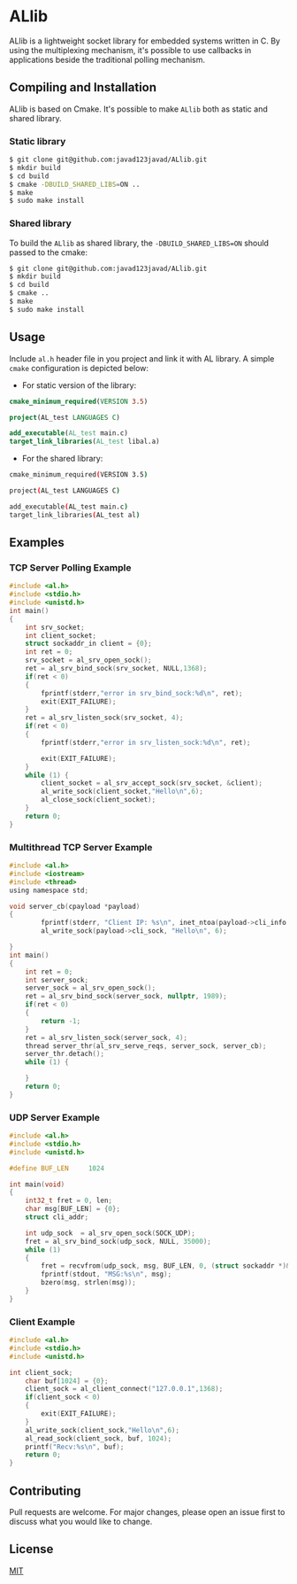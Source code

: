 # ALlib

ALlib is a lightweight socket library for embedded systems written in C. By using the multiplexing mechanism, it's possible to use callbacks in applications beside the traditional polling mechanism.
## Compiling and Installation

ALlib is based on Cmake. It's possible to make `ALlib` both as static and shared library.
### Static library
```bash
$ git clone git@github.com:javad123javad/ALlib.git
$ mkdir build
$ cd build
$ cmake -DBUILD_SHARED_LIBS=ON ..
$ make
$ sudo make install
```

### Shared library
To build the `ALlib` as shared library, the `-DBUILD_SHARED_LIBS=ON` should passed to the cmake:
```bash
$ git clone git@github.com:javad123javad/ALlib.git
$ mkdir build
$ cd build
$ cmake ..
$ make
$ sudo make install
```
## Usage
Include `al.h` header file in you project and link it with AL library. A simple `cmake` configuration is depicted below:
* For static version of the library:
```cmake
cmake_minimum_required(VERSION 3.5)

project(AL_test LANGUAGES C)

add_executable(AL_test main.c)
target_link_libraries(AL_test libal.a)
```
* For the shared library:
```bash
cmake_minimum_required(VERSION 3.5)

project(AL_test LANGUAGES C)

add_executable(AL_test main.c)
target_link_libraries(AL_test al)
```
## Examples
### TCP Server Polling Example
```c
#include <al.h>
#include <stdio.h>
#include <unistd.h>
int main()
{
    int srv_socket;
    int client_socket;
    struct sockaddr_in client = {0};
    int ret = 0;
    srv_socket = al_srv_open_sock();
    ret = al_srv_bind_sock(srv_socket, NULL,1368);
    if(ret < 0)
    {
        fprintf(stderr,"error in srv_bind_sock:%d\n", ret);
        exit(EXIT_FAILURE);
    }
    ret = al_srv_listen_sock(srv_socket, 4);
    if(ret < 0)
    {
        fprintf(stderr,"error in srv_listen_sock:%d\n", ret);

        exit(EXIT_FAILURE);
    }
    while (1) {
        client_socket = al_srv_accept_sock(srv_socket, &client);
        al_write_sock(client_socket,"Hello\n",6);
        al_close_sock(client_socket);
    }
    return 0;
} 
```
### Multithread TCP Server Example
```c
#include <al.h>
#include <iostream>
#include <thread>
using namespace std;

void server_cb(cpayload *payload)
{
        fprintf(stderr, "Client IP: %s\n", inet_ntoa(payload->cli_info.sin_addr));
        al_write_sock(payload->cli_sock, "Hello\n", 6);

}
int main()
{
    int ret = 0;
    int server_sock;
    server_sock = al_srv_open_sock();
    ret = al_srv_bind_sock(server_sock, nullptr, 1989);
    if(ret < 0)
    {
        return -1;
    }
    ret = al_srv_listen_sock(server_sock, 4);
    thread server_thr(al_srv_serve_reqs, server_sock, server_cb);
    server_thr.detach();
    while (1) {

    }
    return 0;
}
```
### UDP Server Example
```c
#include <al.h>
#include <stdio.h>
#include <unistd.h>

#define BUF_LEN     1024

int main(void)
{
    int32_t fret = 0, len;
    char msg[BUF_LEN] = {0};
    struct cli_addr;

    int udp_sock  = al_srv_open_sock(SOCK_UDP);
    fret = al_srv_bind_sock(udp_sock, NULL, 35000);
    while (1)
    {
        fret = recvfrom(udp_sock, msg, BUF_LEN, 0, (struct sockaddr *)&cli_addr, &len);
        fprintf(stdout, "MSG:%s\n", msg);
        bzero(msg, strlen(msg));
    }
}
```
### Client Example
```c
#include <al.h>
#include <stdio.h>
#include <unistd.h>

int client_sock;
    char buf[1024] = {0};
    client_sock = al_client_connect("127.0.0.1",1368);
    if(client_sock < 0)
    {
        exit(EXIT_FAILURE);
    }
    al_write_sock(client_sock,"Hello\n",6);
    al_read_sock(client_sock, buf, 1024);
    printf("Recv:%s\n", buf);
    return 0;
}
```

## Contributing
Pull requests are welcome. For major changes, please open an issue first to discuss what you would like to change.


## License
[MIT](https://choosealicense.com/licenses/mit/)